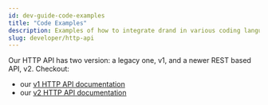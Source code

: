 ```yaml
---
id: dev-guide-code-examples
title: "Code Examples"
description: Examples of how to integrate drand in various coding languages.
slug: developer/http-api
---
```


Our HTTP API has two version: a legacy one, v1, and a newer REST based API, v2. Checkout:
 - our [v1 HTTP API documentation](./API%20Documentation%20v1/drand-http-api.info.mdx)
 - our [v2 HTTP API documentation](./API%20Documentation%20v2/drand-http-api.info.mdx)